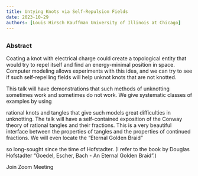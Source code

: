 ```yaml
---
title: Untying Knots via Self-Repulsion Fields
date: 2023-10-29
authors: [Louis Hirsch Kauffman University of Illinois at Chicago]
---
```


## 

### Abstract

Coating a knot with electrical charge could create a topological entity that would try to repel itself and find an energy-minimal position in space.
Computer modeling allows experiments with this idea, and we can try to see if such self-repelling fields will help unknot knots that are not knotted.

This talk will have demonstrations that such methods of unknotting sometimes work and sometimes do not work. We give systematic classes of examples by using 

rational knots and tangles that give such models great difficulties in unknotting. The talk will have a self-contained exposition of the Conway theory of rational tangles and their fractions. This is a very beautiful interface between the properties of tangles and the properties of continued fractions. We will even locate the “Eternal Golden Braid”

so long-sought since the time of Hofstadter. (I refer to the book by Douglas Hofstadter “Goedel, Escher, Bach - An Eternal Golden Braid”.)

  
Join Zoom Meeting

 



